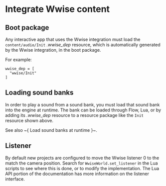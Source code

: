 # Integrate Wwise content

## Boot package

Any interactive app that uses the Wwise integration must load the `content/audio/Init` *.wwise_dep* resource, which is automatically generated by the Wwise integration, in the boot package.

For example:

~~~{sjson}
wwise_dep = [
  "wwise/Init"
]
~~~

## Loading sound banks

In order to play a sound from a sound bank, you must load that sound bank into the engine at runtime. The bank can be loaded through Flow, Lua, or by adding its *.wwise_dep* resource to a resource package like the `Init` resource shown above.

See also ~{ Load sound banks at runtime }~.

## Listener

By default new projects are configured to move the Wwise listener 0 to the match the camera position. Search for `WwiseWorld.set_listener` in the Lua scripts to see where this is done, or to modify the implementation. The Lua API portion of the documentation has more information on the listener interface.
